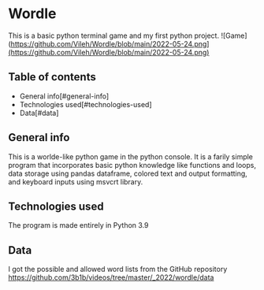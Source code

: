 # Wordle
This is a basic python terminal game and my first python project.
![Game](https://github.com/Vileh/Wordle/blob/main/2022-05-24.png](https://github.com/Vileh/Wordle/blob/main/2022-05-24.png)

## Table of contents
* General info[#general-info]
* Technologies used[#technologies-used]
* Data[#data]

## General info
This is a worlde-like python game in the python console. It is a farily simple program that incorporates basic python knowledge like functions and loops, data storage using pandas dataframe, colored text and output formatting, and keyboard inputs using msvcrt library.

## Technologies used
The program is made entirely in Python 3.9

## Data
I got the possible and allowed word lists from the GitHub repository https://github.com/3b1b/videos/tree/master/_2022/wordle/data
